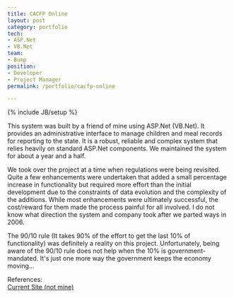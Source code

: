 ```yaml
---
title: CACFP Online
layout: post
category: portfolio
tech:
- ASP.Net
- VB.Net
team:
- Bump
position:
- Developer
- Project Manager
permalink: /portfolio/cacfp-online

---
```

{% include JB/setup %}
<div id="node-38" class="node node-portfolio">
  <div class="content clearfix">
    <div class="field field-name-body field-type-text-with-summary field-label-hidden"><div class="field-items"><div class="field-item even"><p>This system was built by a friend of mine using ASP.Net (VB.Net). It provides an administrative interface to manage children and meal records for reporting to the state. It is a robust, reliable and complex system that relies heavily on standard ASP.Net components. We maintained the system for about a year and a half.</p>
<!--break-->
<p>We took over the project at a time when regulations were being revisited. Quite a few enhancements were undertaken that added a small percentage increase in functionality but required more effort than the initial development due to the constraints of data evolution and the complexity of the additions. While most enhancements were ultimately successful, the cost/reward for them made the process painful for all involved. I do not know what direction the system and company took after we parted ways in 2006. <span id="1261181992706S" style="display: none;"> </span></p>
<p>The 90/10 rule (It takes 90% of the effort to get the last 10% of functionality) was definitely a reality on this project. Unfortunately, being aware of the 90/10 rule does not help when the 10% is government-mandated. It's just one more way the government keeps the economy moving...</p>
</div></div></div><div class="field field-name-field-reference field-type-link-field field-label-above"><div class="field-label">References:&nbsp;</div><div class="field-items"><div class="field-item even"><a href="http://cacfponline.com" rel="nofollow">Current Site (not mine)</a></div></div></div>  </div>
</div>
